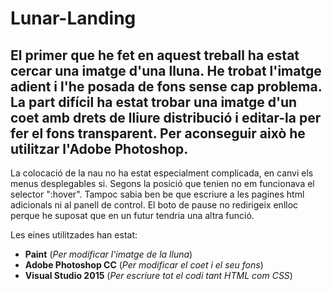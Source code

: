 # Lunar-Landing
El primer que he fet en aquest treball ha estat cercar una imatge d'una lluna. He trobat l'imatge adient i l'he posada de fons sense cap problema. La part difícil ha estat trobar una imatge d'un coet amb drets de lliure distribució i editar-la per fer el fons transparent. 
Per aconseguir això he utilitzar l'Adobe Photoshop.
---
La colocació de la nau no ha estat especialment complicada, en canvi els menus desplegables si. Segons la posició que tenien no em funcionava el selector ":hover". Tampoc sabia ben be que escriure a les pagines html adicionals ni al panell de control. 
El boto de pause no redirigeix enlloc perque he suposat que en un futur tendria una altra funció.

Les eines utilitzades han estat:

* **Paint** (_Per modificar l'imatge de la lluna_)
* **Adobe Photoshop CC** (_Per modificar el coet i el seu fons_)
* **Visual Studio 2015** (_Per escriure tot el codi tant HTML com CSS_)

